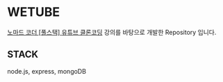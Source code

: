 # WETUBE

[노마드 코더 [풀스택] 유튜브 클론코딩](https://nomadcoders.co/wetube/lobby) 강의를 바탕으로 개발한 Repository 입니다.

## STACK

node.js, express, mongoDB
